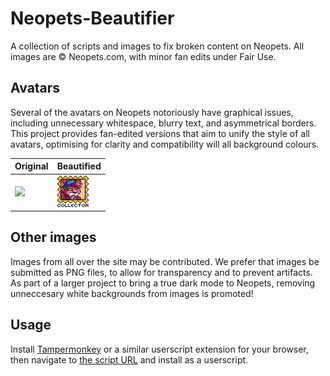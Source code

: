 # Neopets-Beautifier
A collection of scripts and images to fix broken content on Neopets. All images are © Neopets.com, with minor fan edits under Fair Use.

## Avatars

Several of the avatars on Neopets notoriously have graphical issues, including unnecessary whitespace, blurry text, and asymmetrical borders. This project provides fan-edited versions that aim to unify the style of all avatars, optimising for clarity and compatibility will all background colours.

| Original | Beautified |
|---|---|
| ![](https://images.neopets.com/neoboards/avatars/collectorshenkuu.gif) | ![](https://raw.githubusercontent.com/curbia/Neopets-Beautifier/main/avatars/collectorshenkuu.gif) |

## Other images

Images from all over the site may be contributed. We prefer that images be submitted as PNG files, to allow for transparency and to prevent artifacts. As part of a larger project to bring a true dark mode to Neopets, removing unneccesary white backgrounds from images is promoted!

## Usage

Install [Tampermonkey](https://www.tampermonkey.net/) or a similar userscript extension for your browser, then navigate to [the script URL](https://github.com/curbia/Neopets-Beautifier/raw/refs/heads/main/beautifier.js) and install as a userscript.
